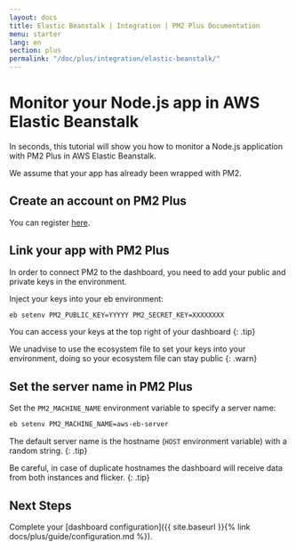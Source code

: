 ```yaml
---
layout: docs
title: Elastic Beanstalk | Integration | PM2 Plus Documentation
menu: starter
lang: en
section: plus
permalink: "/doc/plus/integration/elastic-beanstalk/"
---
```


# Monitor your Node.js app in AWS Elastic Beanstalk

In seconds, this tutorial will show you how to monitor a Node.js application with PM2 Plus in AWS Elastic Beanstalk.

We assume that your app has already been wrapped with PM2.

## Create an account on PM2 Plus

You can register [here](https://id.keymetrics.io/api/oauth/register).

## Link your app with PM2 Plus

In order to connect PM2 to the dashboard, you need to add your public and private keys in the environment.

Inject your keys into your eb environment:
```bash
eb setenv PM2_PUBLIC_KEY=YYYYY PM2_SECRET_KEY=XXXXXXXX
```

 You can access your keys at the top right of your dashboard
{: .tip}

 We unadvise to use the ecosystem file to set your keys into your environment, doing so your ecosystem file can stay public
{: .warn}

## Set the server name in PM2 Plus

Set the `PM2_MACHINE_NAME` environment variable to specify a server name:

```bash
eb setenv PM2_MACHINE_NAME=aws-eb-server
```

 The default server name is the hostname (`HOST` environment variable) with a random string.
{: .tip}

 Be careful, in case of duplicate hostnames the dashboard will receive data from both instances and flicker.
{: .tip}

## Next Steps

Complete your [dashboard configuration]({{ site.baseurl }}{% link docs/plus/guide/configuration.md %}).
